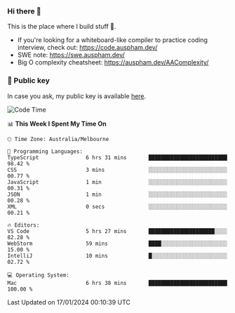 ### Hi there 👋

This is the place where I build stuff 👀. 

- If you're looking for a whiteboard-like compiler to practice coding interview, check out: https://code.auspham.dev/
- SWE note: https://swe.auspham.dev/
- Big O complexity cheatsheet: https://auspham.dev/AAComplexity/

### 🔑 Public key

In case you ask, my public key is available [here](https://public.auspham.dev/).

<!--START_SECTION:waka-->
![Code Time](http://img.shields.io/badge/Code%20Time-1%2C189%20hrs%2044%20mins-blue)

📊 **This Week I Spent My Time On** 

```text
🕑︎ Time Zone: Australia/Melbourne

💬 Programming Languages: 
TypeScript               6 hrs 31 mins       █████████████████████████   98.42 % 
CSS                      3 mins              ░░░░░░░░░░░░░░░░░░░░░░░░░   00.77 % 
JavaScript               1 min               ░░░░░░░░░░░░░░░░░░░░░░░░░   00.31 % 
JSON                     1 min               ░░░░░░░░░░░░░░░░░░░░░░░░░   00.28 % 
XML                      0 secs              ░░░░░░░░░░░░░░░░░░░░░░░░░   00.21 % 

🔥 Editors: 
VS Code                  5 hrs 27 mins       █████████████████████░░░░   82.28 % 
WebStorm                 59 mins             ████░░░░░░░░░░░░░░░░░░░░░   15.00 % 
IntelliJ                 10 mins             █░░░░░░░░░░░░░░░░░░░░░░░░   02.72 % 

💻 Operating System: 
Mac                      6 hrs 38 mins       █████████████████████████   100.00 % 
```


 Last Updated on 17/01/2024 00:10:39 UTC
<!--END_SECTION:waka-->

<!--
**rockmanvnx6/rockmanvnx6** is a ✨ _special_ ✨ repository because its `README.md` (this file) appears on your GitHub profile.

Here are some ideas to get you started:

- 🔭 I’m currently working on ...
- 🌱 I’m currently learning ...
- 👯 I’m looking to collaborate on ...
- 🤔 I’m looking for help with ...
- 💬 Ask me about ...
- 📫 How to reach me: ...
- 😄 Pronouns: ...
- ⚡ Fun fact: ...
-->
